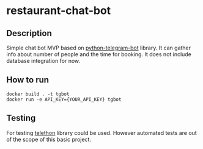 # restaurant-chat-bot
## Description
Simple chat bot MVP based on [python-telegram-bot](https://python-telegram-bot.readthedocs.io/en/stable/index.html) library.
It can gather info about number of people and the time for booking.
It does not include database integration for now.
## How to run
```
docker build . -t tgbot
docker run -e API_KEY={YOUR_API_KEY} tgbot
```
## Testing
For testing [telethon](https://pypi.org/project/Telethon/) library could be used. However automated tests are out of the scope
of this basic project.
